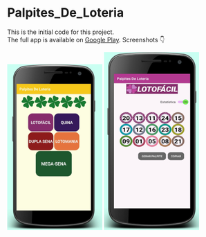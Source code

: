# Palpites_De_Loteria

This is the initial code for this project.  
The full app is available on [Google Play](https://play.google.com/store/apps/details?id=com.a7apps.palpitesdeloteria).
Screenshots :point_down:

![app working in mobile screenshot_1](https://github.com/ArrudaFernanda/Palpites_De_Loteria/blob/master/screenshot_1.jpg)
![app working in mobile screenshot_1](https://github.com/ArrudaFernanda/Palpites_De_Loteria/blob/master/screenshot.jpg)
